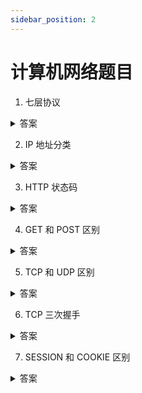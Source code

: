 ```yaml
---
sidebar_position: 2
---
```


# 计算机网络题目

1. 七层协议

<details>
     <summary>答案</summary>
 
- OSI
  1. 物理层
  2. 数据链路层
  3. 网络层
  4. 传输层
  5. 会话层
  6. 表示层
  7. 应用层
- TCP/IP
  1. OSI1~2：网络接口层
  2. OSI3 网际层IP
  3. OSI4 运输层 TCP/UPD
  4. OSI5~7 应用层 HTTP FTP
</details>

2. IP 地址分类

<details>
     <summary>答案</summary>
     
分类 | 前缀    | 地址范围                       | 网络     |  主机
---- | ------ | ----------------------------- | ------- | -------
A 类 | 0      | 1.0.0.0~127.255.255.255       | 8位      | 24位  
B 类 | 10     | 128.0.0.0~191.255.255.255.255 | 16位     | 16位  
C 类 | 110    | 192.0.0.0~223.255.255.255.255 | 24位     | 8位  
D 类 | 1110   | 224.0.0.0~239.255.255.255.255 | 多播地址  
E 类 | 11110  | 240.0.0.0~247.255.255.255.255 | 预留地址  
</details>


3. HTTP 状态码

<details>
     <summary>答案</summary>
     
- 1xx：正在处理
- 2xx：请求成功
- 3xx：重定向
- 4xx：非法请求，客户端错误
- 5xx：服务器端错误
</details>


4. GET 和 POST 区别

<details>
     <summary>答案</summary>
     
- GET：保持幂等，多次请求保持一致，受 URL 长度限制
- POST：请求无大小限制
</details>

5. TCP 和 UDP 区别

<details>
     <summary>答案</summary>
     
- TCP：面向连接，可靠，支持点对点通信，传输慢，传输字节流，有拥塞控制，首部 20 个字节开销大
- UDP：无连接，不保证可靠，支持一对多、一对多，传输快，传输报文，无拥塞控制，首部 8 个字节，开销较小
</details>

6. TCP 三次握手

<details>
     <summary>答案</summary>
     
- SYN
- SYN/ACK
- ACK
</details>


7. SESSION 和 COOKIE 区别

<details>
     <summary>答案</summary>

- SESSION：保存在服务端，由 sessionid 关联，占服务器空间
- COOKIE：浏览器对 COOKIE 大小有限制，可伪造
</details>
